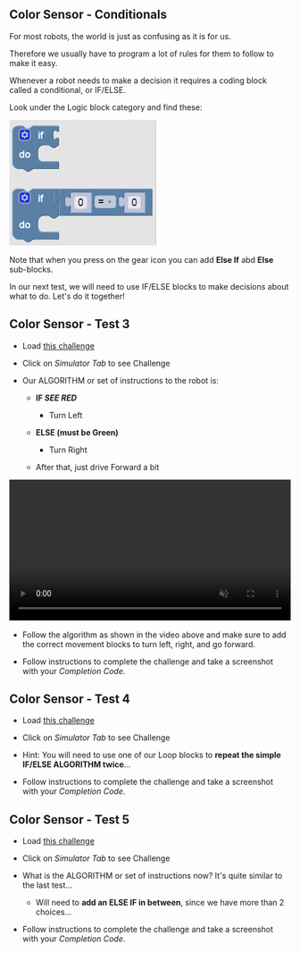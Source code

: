 Color Sensor - Conditionals
---

For most robots, the world is just as confusing as it is for us.

Therefore we usually have to program a lot of rules for them to follow to make it easy.

Whenever a robot needs to make a decision it requires a coding block called a conditional, or IF/ELSE.

Look under the Logic block category and find these:

![](images/ifelse.png)

Note that when you press on the gear icon you can add **Else If** abd **Else** sub-blocks.

In our next test, we will need to use IF/ELSE blocks to make decisions about what to do.  Let's do it together!

## Color Sensor - Test 3

- Load [this challenge](https://quirkycort.github.io/gears/public/index.html?worldJSON=https%3A%2F%2Ffiles.aposteriori.com.sg%2Fget%2FBxeH8YhYtW.json&filterBlocksJSON=https%3A%2F%2Ffiles.aposteriori.com.sg%2Fget%2FNNCXg4pVKe.json&worldScripts=world_challenges)

- Click on *Simulator Tab* to see Challenge

- Our ALGORITHM or set of instructions to the robot is:

  - **IF *SEE RED***

    - Turn Left

  - **ELSE (must be Green)**

    - Turn Right

  - After that, just drive Forward a bit

<video autoplay muted loop width=100% height="auto">
  <source src="images/algorithmTwoChoices.mp4" type="video/mp4">
</video>

- Follow the algorithm as shown in the video above and make sure to add the correct movement blocks to turn left, right, and go forward.

- Follow instructions to complete the challenge and take a screenshot with your *Completion Code*.

## Color Sensor - Test 4

- Load [this challenge](https://quirkycort.github.io/gears/public/index.html?worldJSON=https%3A%2F%2Ffiles.aposteriori.com.sg%2Fget%2FTLMcGByAiq.json&filterBlocksJSON=https%3A%2F%2Ffiles.aposteriori.com.sg%2Fget%2FNNCXg4pVKe.json&worldScripts=world_challenges)

- Click on *Simulator Tab* to see Challenge

- Hint: You will need to use one of our Loop blocks to **repeat the simple IF/ELSE ALGORITHM twice**... 

- Follow instructions to complete the challenge and take a screenshot with your *Completion Code*.


## Color Sensor - Test 5

- Load [this challenge](https://quirkycort.github.io/gears/public/index.html?worldJSON=https%3A%2F%2Ffiles.aposteriori.com.sg%2Fget%2FkCqxaeUggV.json&filterBlocksJSON=https%3A%2F%2Ffiles.aposteriori.com.sg%2Fget%2FNNCXg4pVKe.json&worldScripts=world_challenges)

- Click on *Simulator Tab* to see Challenge

- What is the ALGORITHM or set of instructions now?  It's quite similar to the last test...

  - Will need to **add an ELSE IF in between**, since we have more than 2 choices...

- Follow instructions to complete the challenge and take a screenshot with your *Completion Code*.